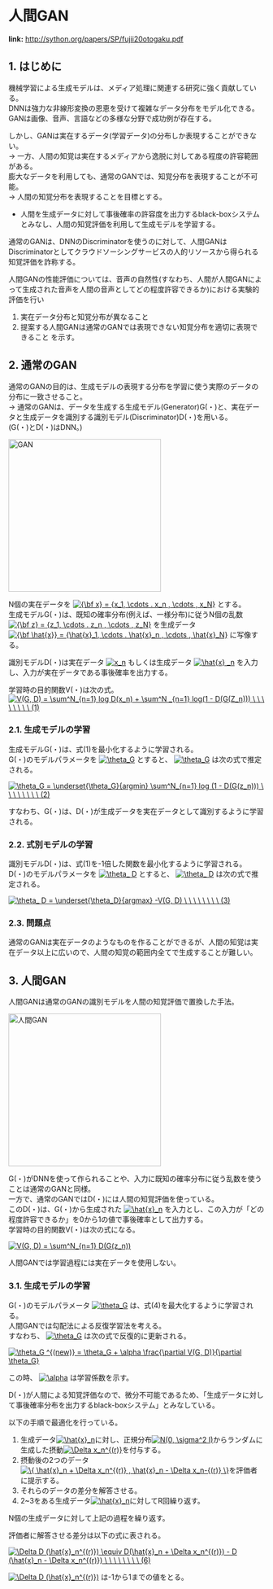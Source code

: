 # 人間GAN

**link:**
http://sython.org/papers/SP/fujii20otogaku.pdf

## 1. はじめに

機械学習による生成モデルは、メディア処理に関連する研究に強く貢献している。  
DNNは強力な非線形変換の恩恵を受けて複雑なデータ分布をモデル化できる。  
GANは画像、音声、言語などの多様な分野で成功例が存在する。  


しかし、GANは実在するデータ(学習データ)の分布しか表現することができない。  
-> 一方、人間の知覚は実在するメディアから逸脱に対してある程度の許容範囲がある。  
膨大なデータを利用しても、通常のGANでは、知覚分布を表現することが不可能。  
-> 人間の知覚分布を表現することを目標とする。  
- 人間を生成データに対して事後確率の許容度を出力するblack-boxシステムとみなし、人間の知覚評価を利用して生成モデルを学習する。  


通常のGANは、DNNのDiscriminatorを使うのに対して、人間GANはDiscriminatorとしてクラウドソーシングサービスの人的リソースから得られる知覚評価を詐称する。  


人間GANの性能評価については、音声の自然性(すなわち、人間が人間GANによって生成された音声を人間の音声としてどの程度許容できるか)における実験的評価を行い  
1. 実在データ分布と知覚分布が異なること
1. 提案する人間GANは通常のGANでは表現できない知覚分布を適切に表現できること
を示す。  

## 2. 通常のGAN

通常のGANの目的は、生成モデルの表現する分布を学習に使う実際のデータの分布に一致させること。  
-> 通常のGANは、データを生成する生成モデル(Generator)G(・)と、実在データと生成データを識別する識別モデル(Discriminator)D(・)を用いる。  
(G(・)とD(・)はDNN。)  

<img width="300" alt="GAN" src="https://user-images.githubusercontent.com/39772824/94514638-af866780-025c-11eb-9899-aa09c6eceb58.png">

N個の実在データを
<a href="https://www.codecogs.com/eqnedit.php?latex=\dpi{120}&space;{\bf&space;x}&space;=&space;{x_1,&space;\cdots&space;.&space;x_n&space;,&space;\cdots&space;,&space;x_N}" target="_blank"><img src="https://latex.codecogs.com/gif.latex?\dpi{120}&space;{\bf&space;x}&space;=&space;{x_1,&space;\cdots&space;.&space;x_n&space;,&space;\cdots&space;,&space;x_N}" title="{\bf x} = {x_1, \cdots . x_n , \cdots , x_N}" /></a>
とする。  
生成モデルG(・)は、既知の確率分布(例えば、一様分布)に従うN個の乱数
<a href="https://www.codecogs.com/eqnedit.php?latex=\dpi{120}&space;{\bf&space;z}&space;=&space;{z_1,&space;\cdots&space;.&space;z_n&space;,&space;\cdots&space;,&space;z_N}" target="_blank"><img src="https://latex.codecogs.com/gif.latex?\dpi{120}&space;{\bf&space;z}&space;=&space;{z_1,&space;\cdots&space;.&space;z_n&space;,&space;\cdots&space;,&space;z_N}" title="{\bf z} = {z_1, \cdots . z_n , \cdots , z_N}" /></a>
を生成データ
<a href="https://www.codecogs.com/eqnedit.php?latex=\dpi{120}&space;{\bf&space;\hat{x}}&space;=&space;{\hat{x}_1,&space;\cdots&space;.&space;\hat{x}_n&space;,&space;\cdots&space;,&space;\hat{x}_N}" target="_blank"><img src="https://latex.codecogs.com/gif.latex?\dpi{120}&space;{\bf&space;\hat{x}}&space;=&space;{\hat{x}_1,&space;\cdots&space;.&space;\hat{x}_n&space;,&space;\cdots&space;,&space;\hat{x}_N}" title="{\bf \hat{x}} = {\hat{x}_1, \cdots . \hat{x}_n , \cdots , \hat{x}_N}" /></a>
に写像する。  

識別モデルD(・)は実在データ
<a href="https://www.codecogs.com/eqnedit.php?latex=\dpi{120}&space;x_n" target="_blank"><img src="https://latex.codecogs.com/gif.latex?\dpi{120}&space;x_n" title="x_n" /></a>
もしくは生成データ
<a href="https://www.codecogs.com/eqnedit.php?latex=\dpi{120}&space;\hat{x}&space;_n" target="_blank"><img src="https://latex.codecogs.com/gif.latex?\dpi{120}&space;\hat{x}&space;_n" title="\hat{x} _n" /></a>
を入力し、入力が実在データである事後確率を出力する。  

学習時の目的関数V(・)は次の式。  
<a href="https://www.codecogs.com/eqnedit.php?latex=V(G,&space;D)&space;=&space;\sum^N_{n=1}&space;log&space;D(x_n)&space;&plus;&space;\sum^N&space;_{n=1}&space;log(1&space;-&space;D(G(Z_n)))&space;\&space;\&space;\&space;\&space;\&space;\&space;\&space;\&space;(1)" target="_blank"><img src="https://latex.codecogs.com/gif.latex?V(G,&space;D)&space;=&space;\sum^N_{n=1}&space;log&space;D(x_n)&space;&plus;&space;\sum^N&space;_{n=1}&space;log(1&space;-&space;D(G(Z_n)))&space;\&space;\&space;\&space;\&space;\&space;\&space;\&space;\&space;(1)" title="V(G, D) = \sum^N_{n=1} log D(x_n) + \sum^N _{n=1} log(1 - D(G(Z_n))) \ \ \ \ \ \ \ \ (1)" /></a>

### 2.1. 生成モデルの学習

生成モデルG(・)は、式(1)を最小化するように学習される。  
G(・)のモデルパラメータを
<a href="https://www.codecogs.com/eqnedit.php?latex=\theta_G" target="_blank"><img src="https://latex.codecogs.com/gif.latex?\theta_G" title="\theta_G" /></a>
とすると、
<a href="https://www.codecogs.com/eqnedit.php?latex=\theta_G" target="_blank"><img src="https://latex.codecogs.com/gif.latex?\theta_G" title="\theta_G" /></a>
は次の式で推定される。

<a href="https://www.codecogs.com/eqnedit.php?latex=\theta_G&space;=&space;\underset{\theta_G}{argmin}&space;\sum^N_{n=1}&space;log&space;(1&space;-&space;D(G(z_n)))&space;\&space;\&space;\&space;\&space;\&space;\&space;\&space;\&space;(2)" target="_blank"><img src="https://latex.codecogs.com/gif.latex?\theta_G&space;=&space;\underset{\theta_G}{argmin}&space;\sum^N_{n=1}&space;log&space;(1&space;-&space;D(G(z_n)))&space;\&space;\&space;\&space;\&space;\&space;\&space;\&space;\&space;(2)" title="\theta_G = \underset{\theta_G}{argmin} \sum^N_{n=1} log (1 - D(G(z_n))) \ \ \ \ \ \ \ \ (2)" /></a>

すなわち、G(・)は、D(・)が生成データを実在データとして識別するように学習される。  

### 2.2. 式別モデルの学習

識別モデルD(・)は、式(1)を-1倍した関数を最小化するように学習される。  
D(・)のモデルパラメータを
<a href="https://www.codecogs.com/eqnedit.php?latex=\theta_&space;D" target="_blank"><img src="https://latex.codecogs.com/gif.latex?\theta_&space;D" title="\theta_ D" /></a>
とすると、
<a href="https://www.codecogs.com/eqnedit.php?latex=\theta_&space;D" target="_blank"><img src="https://latex.codecogs.com/gif.latex?\theta_&space;D" title="\theta_ D" /></a>
は次の式で推定される。  

<a href="https://www.codecogs.com/eqnedit.php?latex=\theta_&space;D&space;=&space;\underset{\theta_D}{argmax}&space;-V(G,&space;D)&space;\&space;\&space;\&space;\&space;\&space;\&space;\&space;\&space;(3)" target="_blank"><img src="https://latex.codecogs.com/gif.latex?\theta_&space;D&space;=&space;\underset{\theta_D}{argmax}&space;-V(G,&space;D)&space;\&space;\&space;\&space;\&space;\&space;\&space;\&space;\&space;(3)" title="\theta_ D = \underset{\theta_D}{argmax} -V(G, D) \ \ \ \ \ \ \ \ (3)" /></a>

### 2.3. 問題点

通常のGANは実在データのようなものを作ることができるが、人間の知覚は実在データ以上に広いので、人間の知覚の範囲内全てで生成することが難しい。  

## 3. 人間GAN

人間GANは通常のGANの識別モデルを人間の知覚評価で置換した手法。  

<img width="300" alt="人間GAN" src="https://user-images.githubusercontent.com/39772824/94516671-48b77d00-0261-11eb-8941-1ee2582024e6.png">

G(・)がDNNを使って作られることや、入力に既知の確率分布に従う乱数を使うことは通常のGANと同様。  
一方で、通常のGANではD(・)には人間の知覚評価を使っている。  
このD(・)は、G(・)から生成された
<a href="https://www.codecogs.com/eqnedit.php?latex=\hat{x}_n" target="_blank"><img src="https://latex.codecogs.com/gif.latex?\hat{x}_n" title="\hat{x}_n" /></a>
を入力とし、この入力が「どの程度許容できるか」を0から1の値で事後確率として出力する。  
学習時の目的関数V(・)は次の式になる。  

<a href="https://www.codecogs.com/eqnedit.php?latex=V(G,&space;D)&space;=&space;\sum^N_{n=1}&space;D(G(z_n))" target="_blank"><img src="https://latex.codecogs.com/gif.latex?V(G,&space;D)&space;=&space;\sum^N_{n=1}&space;D(G(z_n))" title="V(G, D) = \sum^N_{n=1} D(G(z_n))" /></a>

人間GANでは学習過程には実在データを使用しない。

### 3.1. 生成モデルの学習

G(・)のモデルパラメータ
<a href="https://www.codecogs.com/eqnedit.php?latex=\theta_G" target="_blank"><img src="https://latex.codecogs.com/gif.latex?\theta_G" title="\theta_G" /></a>
は、式(4)を最大化するように学習される。  
人間GANでは勾配法による反復学習法を考える。  
すなわち、
<a href="https://www.codecogs.com/eqnedit.php?latex=\theta_G" target="_blank"><img src="https://latex.codecogs.com/gif.latex?\theta_G" title="\theta_G" /></a>
は次の式で反復的に更新される。  

<a href="https://www.codecogs.com/eqnedit.php?latex=\theta_G&space;^{(new)}&space;=&space;\theta_G&space;&plus;&space;\alpha&space;\frac{\partial&space;V(G,&space;D)}{\partial&space;\theta_G}" target="_blank"><img src="https://latex.codecogs.com/gif.latex?\theta_G&space;^{(new)}&space;=&space;\theta_G&space;&plus;&space;\alpha&space;\frac{\partial&space;V(G,&space;D)}{\partial&space;\theta_G}" title="\theta_G ^{(new)} = \theta_G + \alpha \frac{\partial V(G, D)}{\partial \theta_G}" /></a>

この時、
<a href="https://www.codecogs.com/eqnedit.php?latex=\alpha" target="_blank"><img src="https://latex.codecogs.com/gif.latex?\alpha" title="\alpha" /></a>
は学習係数を示す。  

D(・)が人間による知覚評価なので、微分不可能であるため、「生成データに対して事後確率分布を出力するblack-boxシステム」とみなしている。  

以下の手順で最適化を行っている。  

1. 生成データ<a href="https://www.codecogs.com/eqnedit.php?latex=\hat{x}_n" target="_blank"><img src="https://latex.codecogs.com/gif.latex?\hat{x}_n" title="\hat{x}_n" /></a>に対し、正規分布<a href="https://www.codecogs.com/eqnedit.php?latex=N(0,&space;\sigma^2&space;I)" target="_blank"><img src="https://latex.codecogs.com/gif.latex?N(0,&space;\sigma^2&space;I)" title="N(0, \sigma^2 I)" /></a>からランダムに生成した摂動<a href="https://www.codecogs.com/eqnedit.php?latex=\Delta&space;x_n^{(r)}" target="_blank"><img src="https://latex.codecogs.com/gif.latex?\Delta&space;x_n^{(r)}" title="\Delta x_n^{(r)}" /></a>を付与する。
1. 摂動後の2つのデータ<a href="https://www.codecogs.com/eqnedit.php?latex=\{&space;\hat{x}_n&space;&plus;&space;\Delta&space;x_n^{(r)}&space;,&space;\hat{x}_n&space;-&space;\Delta&space;x_n-{(r)}&space;\}" target="_blank"><img src="https://latex.codecogs.com/gif.latex?\{&space;\hat{x}_n&space;&plus;&space;\Delta&space;x_n^{(r)}&space;,&space;\hat{x}_n&space;-&space;\Delta&space;x_n-{(r)}&space;\}" title="\{ \hat{x}_n + \Delta x_n^{(r)} , \hat{x}_n - \Delta x_n-{(r)} \}" /></a>を評価者に提示する。
1. それらのデータの差分を解答させる。
1. 2~3をある生成データ<a href="https://www.codecogs.com/eqnedit.php?latex=\hat{x}_n" target="_blank"><img src="https://latex.codecogs.com/gif.latex?\hat{x}_n" title="\hat{x}_n" /></a>に対してR回繰り返す。

N個の生成データに対して上記の過程を繰り返す。  

評価者に解答させる差分は以下の式に表される。

<a href="https://www.codecogs.com/eqnedit.php?latex=\Delta&space;D&space;(\hat{x}_n^{(r)})&space;\equiv&space;D(\hat{x}_n&space;&plus;&space;\Delta&space;x_n^{(r)})&space;-&space;D&space;(\hat{x}_n&space;-&space;\Delta&space;x_n^{(r)})&space;\&space;\&space;\&space;\&space;\&space;\&space;\&space;\&space;(6)" target="_blank"><img src="https://latex.codecogs.com/gif.latex?\Delta&space;D&space;(\hat{x}_n^{(r)})&space;\equiv&space;D(\hat{x}_n&space;&plus;&space;\Delta&space;x_n^{(r)})&space;-&space;D&space;(\hat{x}_n&space;-&space;\Delta&space;x_n^{(r)})&space;\&space;\&space;\&space;\&space;\&space;\&space;\&space;\&space;(6)" title="\Delta D (\hat{x}_n^{(r)}) \equiv D(\hat{x}_n + \Delta x_n^{(r)}) - D (\hat{x}_n - \Delta x_n^{(r)}) \ \ \ \ \ \ \ \ (6)" /></a>

<a href="https://www.codecogs.com/eqnedit.php?latex=\Delta&space;D&space;(\hat{x}_n^{(r)})" target="_blank"><img src="https://latex.codecogs.com/gif.latex?\Delta&space;D&space;(\hat{x}_n^{(r)})" title="\Delta D (\hat{x}_n^{(r)})" /></a>
は-1から1までの値をとる。  

